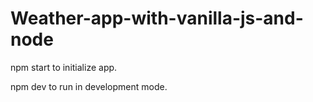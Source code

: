 # Weather-app-with-vanilla-js-and-node

npm start to initialize app.

npm dev to run in development mode.
